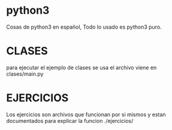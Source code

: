 # python3
Cosas de python3 en español, Todo lo usado es python3 puro.

# CLASES 
para ejecutar el ejemplo de clases 
se usa el archivo viene en clases/main.py

# EJERCICIOS 
Los ejercicios son archivos que funcionan
por si mismos y estan documentados para explicar la funcion ./ejercicios/

